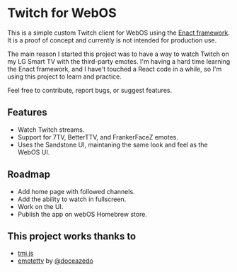 # Twitch for WebOS
This is a simple custom Twitch client for WebOS using the [Enact framework](https://enactjs.com/). It is a proof of concept and currently is not intended for production use.

The main reason I started this project was to have a way to watch Twitch on my LG Smart TV with the third-party emotes. I'm having a hard time learning the Enact framework, and I have't touched a React code in a while, so I'm using this project to learn and practice.

Feel free to contribute, report bugs, or suggest features.

## Features
- Watch Twitch streams.
- Support for 7TV, BetterTTV, and FrankerFaceZ emotes.
- Uses the Sandstone UI, maintaning the same look and feel as the WebOS UI.

## Roadmap
- Add home page with followed channels.
- Add the ability to watch in fullscreen.
- Work on the UI.
- Publish the app on webOS Homebrew store.

## This project works thanks to
- [tmi.js](https://github.com/tmijs/tmi.js/)
- [emotettv](https://github.com/doceazedo/emotettv) by [@doceazedo](https://github.com/doceazedo)